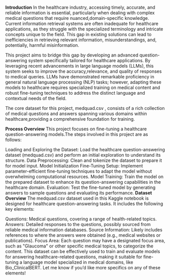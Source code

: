 
**Introduction**
In the healthcare industry, accessing timely, accurate, and reliable information is essential, particularly when dealing with complex medical questions that require nuanced,domain-specific knowledge. Current information retrieval systems are often inadequate for healthcare applications, as they struggle with the specialized terminology and intricate concepts unique to the field. This gap in existing solutions can lead to inefficiencies in retrieving relevant information, misunderstandings, and, potentially, harmful misinformation.

This project aims to bridge this gap by developing an advanced question-answering system specifically tailored for healthcare applications. By leveraging recent advancements in large language models (LLMs), this system seeks to improve the accuracy,relevance, and quality of responses to medical queries. LLMs have demonstrated remarkable proficiency in general natural language processing (NLP) tasks; however, adapting these models to healthcare requires specialized training on medical content and robust fine-tuning techniques to address the distinct language and contextual needs of the field.

The core dataset for this project, medquad.csv , consists of a rich collection of medical questions and answers spanning various domains within healthcare,providing a comprehensive foundation for training.

**Process Overview** 
This project focuses on fine-tuning a healthcare question-answering models.The steps involved in this project are as follows:

Loading and Exploring the Dataset: Load the healthcare question-answering dataset (medquad.csv) and perform an initial exploration to understand its structure.
Data Preprocessing: Clean and tokenize the dataset to prepare it for model input.
Model Initialization
Fine-Tuning Setup: Implement parameter-efficient fine-tuning techniques to adapt the model without overwhelming computational resources.
Model Training: Train the model on the prepared dataset to enhance its question-answering capabilities in the healthcare domain.
Evaluation: Test the fine-tuned model by generating answers to sample questions and evaluating its performance.
**Dataset Overview**
The medquad.csv dataset used in this Kaggle notebook is designed for healthcare question-answering tasks. It includes the following key elements:

Questions: Medical questions, covering a range of health-related topics.
Answers: Detailed responses to the questions, possibly sourced from reliable medical information databases.
Source Information: Likely includes references to where the answers were obtained (e.g., medical websites or publications).
Focus Area: Each question may have a designated focus area, such as "Glaucoma" or other specific medical topics, to categorize the content.
This dataset can be effectively used to train and evaluate models for answering healthcare-related questions, making it suitable for fine-tuning a language model specialized in medical domains, like Bio_ClinicalBERT. Let me know if you’d like more specifics on any of these elements!
